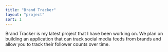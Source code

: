 ```yaml
---
title: "Brand Tracker"
layout: "project"
sort: 1
---
```


Brand Tracker is my latest project that I have been working on. We plan on building an application that can track social media feeds from brands and allow you to track their follower counts over time.
